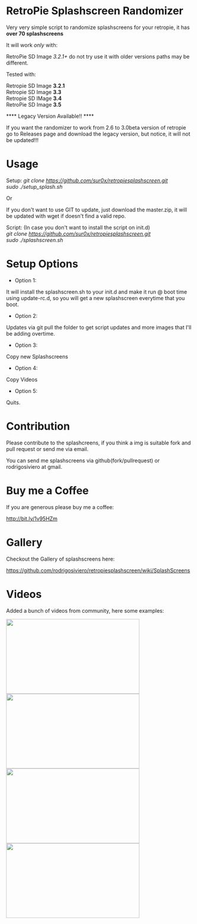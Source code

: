RetroPie Splashscreen Randomizer
====================

Very very simple script to randomize splashscreens for your retropie, it has **over 70 splashscreens**


It will work *only* with:

RetroPie SD Image *3.2.1+* do not try use it with older versions paths may be different.

Tested with:

Retropie SD Image **3.2.1**  
Retropie SD Image **3.3**  
Retropie SD IMage **3.4**  
RetroPie SD Image **3.5**  


**** Legacy Version Available!! ****

If you want the randomizer to work from 2.6 to 3.0beta version of retropie go to Releases page and download the legacy version, but notice, it will not be updated!!!


Usage
====================

Setup:
*git clone https://github.com/sur0x/retropiesplashscreen.git*  
*sudo ./setup_splash.sh*

Or

If you don't want to use GIT to update, just download the master.zip, it will be updated with wget if doesn't find a valid repo.


Script: (In case you don't want to install the script on init.d)  
*git clone https://github.com/sur0x/retropiesplashscreen.git*  
*sudo ./splashscreen.sh*

Setup Options
====================

* Option 1:

It will install the splashscreen.sh to your init.d and make it run @ boot time using update-rc.d, so you will get a new splashscreen everytime that you boot.

* Option 2:

Updates via git pull the folder to get script updates and more images that I'll be adding overtime.

* Option 3:

Copy new Splashscreens

* Option 4:

Copy Videos

* Option 5:

Quits.

Contribution
====================
Please contribute to the splashcreens, if you think a img is suitable fork and pull request or send me via email.

You can send me splashscreens via github(fork/pullrequest) or rodrigosiviero at gmail.


Buy me a Coffee
====================
If you are generous please buy me a coffee:

http://bit.ly/1v95HZm


Gallery
====================

Checkout the Gallery of splashscreens here:

https://github.com/rodrigosiviero/retropiesplashscreen/wiki/SplashScreens

Videos
====================

Added a bunch of videos from community, here some examples:    

<a target="_blank" href="https://www.youtube.com/watch?v=-FfhVOgGCi4">
  <img src="https://j.gifs.com/jR89yz.gif" width="360" height="202">
</a>
<a target="_blank" href="https://www.youtube.com/watch?v=oXex6cLliYI">
<img src="https://j.gifs.com/kR709r.gif" width="360" height="202">
</a>
<a target="_blank" href="https://www.youtube.com/watch?v=VgsgdT9Pdso">
<img src="https://j.gifs.com/yPXvQz.gif" width="360" height="202">
</a>
<a target="_blank" href="https://www.youtube.com/watch?v=h33QfsFLlVA&feature=youtu.be">
<img src="https://j.gifs.com/31wxB4.gif" width="360" height="202">
</a>


